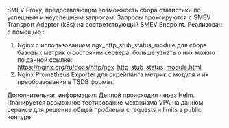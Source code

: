 SMEV Proxy, предоствляющий возможность сбора статистики по успешным и неуспешным запросам. 
Запросы проксируются с SMEV Transport Adapter (k8s) на соответствующий SMEV Endpoint.
Реализован с помощью :
1) Nginx c использованием ngx_http_stub_status_module для сбора базовых метрик о состоянии сервера,
   больше узнать о них можно по данной ссылке: 
https://nginx.org/ru/docs/http/ngx_http_stub_status_module.html
2) Nginx Prometheus Exporter для скрейпинга метрик c модуля и их преобразования в TSDB формат.

Дополнительная информация:
Деплой происходил через Helm. 
Планируется возможное тестирование механизма VPA на данном сервисе для решение общей проблемы с requests и limits
в public контуре.
